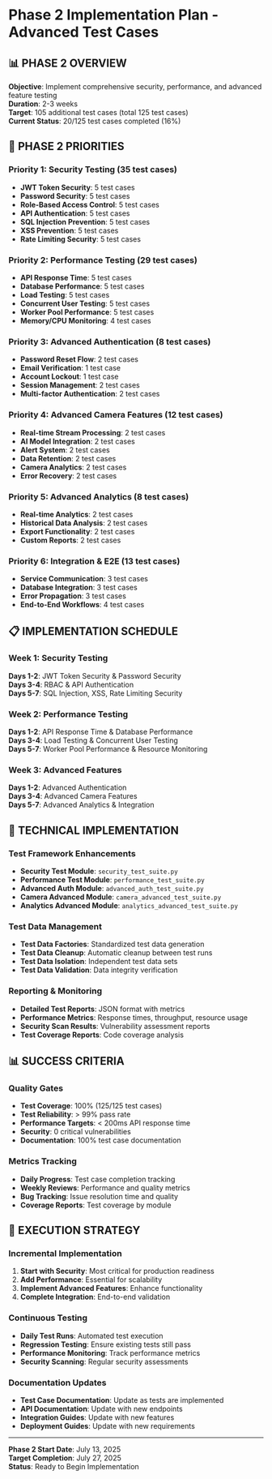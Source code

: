 # Phase 2 Implementation Plan - Advanced Test Cases

## 📊 **PHASE 2 OVERVIEW**

**Objective**: Implement comprehensive security, performance, and advanced feature testing  
**Duration**: 2-3 weeks  
**Target**: 105 additional test cases (total 125 test cases)  
**Current Status**: 20/125 test cases completed (16%)

## 🎯 **PHASE 2 PRIORITIES**

### **Priority 1: Security Testing (35 test cases)**
- **JWT Token Security**: 5 test cases
- **Password Security**: 5 test cases  
- **Role-Based Access Control**: 5 test cases
- **API Authentication**: 5 test cases
- **SQL Injection Prevention**: 5 test cases
- **XSS Prevention**: 5 test cases
- **Rate Limiting Security**: 5 test cases

### **Priority 2: Performance Testing (29 test cases)**
- **API Response Time**: 5 test cases
- **Database Performance**: 5 test cases
- **Load Testing**: 5 test cases
- **Concurrent User Testing**: 5 test cases
- **Worker Pool Performance**: 5 test cases
- **Memory/CPU Monitoring**: 4 test cases

### **Priority 3: Advanced Authentication (8 test cases)**
- **Password Reset Flow**: 2 test cases
- **Email Verification**: 1 test case
- **Account Lockout**: 1 test case
- **Session Management**: 2 test cases
- **Multi-factor Authentication**: 2 test cases

### **Priority 4: Advanced Camera Features (12 test cases)**
- **Real-time Stream Processing**: 2 test cases
- **AI Model Integration**: 2 test cases
- **Alert System**: 2 test cases
- **Data Retention**: 2 test cases
- **Camera Analytics**: 2 test cases
- **Error Recovery**: 2 test cases

### **Priority 5: Advanced Analytics (8 test cases)**
- **Real-time Analytics**: 2 test cases
- **Historical Data Analysis**: 2 test cases
- **Export Functionality**: 2 test cases
- **Custom Reports**: 2 test cases

### **Priority 6: Integration & E2E (13 test cases)**
- **Service Communication**: 3 test cases
- **Database Integration**: 3 test cases
- **Error Propagation**: 3 test cases
- **End-to-End Workflows**: 4 test cases

## 📋 **IMPLEMENTATION SCHEDULE**

### **Week 1: Security Testing**
**Days 1-2**: JWT Token Security & Password Security  
**Days 3-4**: RBAC & API Authentication  
**Days 5-7**: SQL Injection, XSS, Rate Limiting Security

### **Week 2: Performance Testing**
**Days 1-2**: API Response Time & Database Performance  
**Days 3-4**: Load Testing & Concurrent User Testing  
**Days 5-7**: Worker Pool Performance & Resource Monitoring

### **Week 3: Advanced Features**
**Days 1-2**: Advanced Authentication  
**Days 3-4**: Advanced Camera Features  
**Days 5-7**: Advanced Analytics & Integration

## 🔧 **TECHNICAL IMPLEMENTATION**

### **Test Framework Enhancements**
- **Security Test Module**: `security_test_suite.py`
- **Performance Test Module**: `performance_test_suite.py`
- **Advanced Auth Module**: `advanced_auth_test_suite.py`
- **Camera Advanced Module**: `camera_advanced_test_suite.py`
- **Analytics Advanced Module**: `analytics_advanced_test_suite.py`

### **Test Data Management**
- **Test Data Factories**: Standardized test data generation
- **Test Data Cleanup**: Automatic cleanup between test runs
- **Test Data Isolation**: Independent test data sets
- **Test Data Validation**: Data integrity verification

### **Reporting & Monitoring**
- **Detailed Test Reports**: JSON format with metrics
- **Performance Metrics**: Response times, throughput, resource usage
- **Security Scan Results**: Vulnerability assessment reports
- **Test Coverage Reports**: Code coverage analysis

## 📊 **SUCCESS CRITERIA**

### **Quality Gates**
- **Test Coverage**: 100% (125/125 test cases)
- **Test Reliability**: > 99% pass rate
- **Performance Targets**: < 200ms API response time
- **Security**: 0 critical vulnerabilities
- **Documentation**: 100% test case documentation

### **Metrics Tracking**
- **Daily Progress**: Test case completion tracking
- **Weekly Reviews**: Performance and quality metrics
- **Bug Tracking**: Issue resolution time and quality
- **Coverage Reports**: Test coverage by module

## 🚀 **EXECUTION STRATEGY**

### **Incremental Implementation**
1. **Start with Security**: Most critical for production readiness
2. **Add Performance**: Essential for scalability
3. **Implement Advanced Features**: Enhance functionality
4. **Complete Integration**: End-to-end validation

### **Continuous Testing**
- **Daily Test Runs**: Automated test execution
- **Regression Testing**: Ensure existing tests still pass
- **Performance Monitoring**: Track performance metrics
- **Security Scanning**: Regular security assessments

### **Documentation Updates**
- **Test Case Documentation**: Update as tests are implemented
- **API Documentation**: Update with new endpoints
- **Integration Guides**: Update with new features
- **Deployment Guides**: Update with new requirements

---

**Phase 2 Start Date**: July 13, 2025  
**Target Completion**: July 27, 2025  
**Status**: Ready to Begin Implementation 